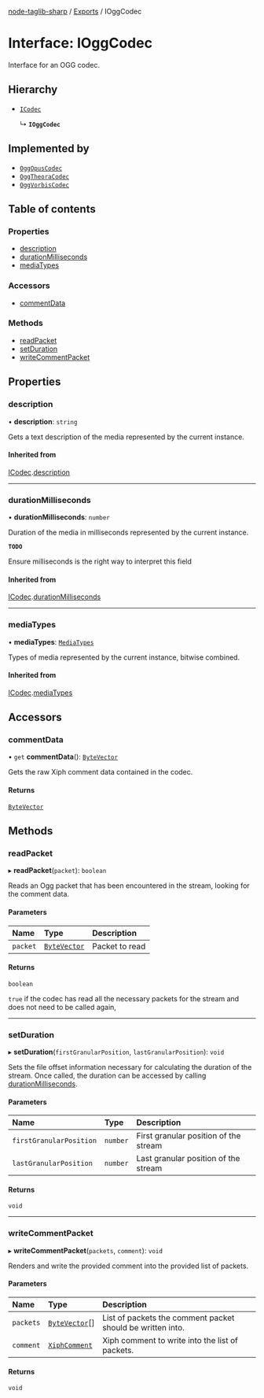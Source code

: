[node-taglib-sharp](../README.md) / [Exports](../modules.md) / IOggCodec

# Interface: IOggCodec

Interface for an OGG codec.

## Hierarchy

- [`ICodec`](ICodec.md)

  ↳ **`IOggCodec`**

## Implemented by

- [`OggOpusCodec`](../classes/OggOpusCodec.md)
- [`OggTheoraCodec`](../classes/OggTheoraCodec.md)
- [`OggVorbisCodec`](../classes/OggVorbisCodec.md)

## Table of contents

### Properties

- [description](IOggCodec.md#description)
- [durationMilliseconds](IOggCodec.md#durationmilliseconds)
- [mediaTypes](IOggCodec.md#mediatypes)

### Accessors

- [commentData](IOggCodec.md#commentdata)

### Methods

- [readPacket](IOggCodec.md#readpacket)
- [setDuration](IOggCodec.md#setduration)
- [writeCommentPacket](IOggCodec.md#writecommentpacket)

## Properties

### description

• **description**: `string`

Gets a text description of the media represented by the current instance.

#### Inherited from

[ICodec](ICodec.md).[description](ICodec.md#description)

___

### durationMilliseconds

• **durationMilliseconds**: `number`

Duration of the media in milliseconds represented by the current instance.

**`TODO`**

Ensure milliseconds is the right way to interpret this field

#### Inherited from

[ICodec](ICodec.md).[durationMilliseconds](ICodec.md#durationmilliseconds)

___

### mediaTypes

• **mediaTypes**: [`MediaTypes`](../enums/MediaTypes.md)

Types of media represented by the current instance, bitwise combined.

#### Inherited from

[ICodec](ICodec.md).[mediaTypes](ICodec.md#mediatypes)

## Accessors

### commentData

• `get` **commentData**(): [`ByteVector`](../classes/ByteVector.md)

Gets the raw Xiph comment data contained in the codec.

#### Returns

[`ByteVector`](../classes/ByteVector.md)

## Methods

### readPacket

▸ **readPacket**(`packet`): `boolean`

Reads an Ogg packet that has been encountered in the stream, looking for the comment data.

#### Parameters

| Name | Type | Description |
| :------ | :------ | :------ |
| `packet` | [`ByteVector`](../classes/ByteVector.md) | Packet to read |

#### Returns

`boolean`

`true` if the codec has read all the necessary packets for the stream and
    does not need to be called again,

___

### setDuration

▸ **setDuration**(`firstGranularPosition`, `lastGranularPosition`): `void`

Sets the file offset information necessary for calculating the duration of the stream. Once
called, the duration can be accessed by calling [durationMilliseconds](ICodec.md#durationmilliseconds).

#### Parameters

| Name | Type | Description |
| :------ | :------ | :------ |
| `firstGranularPosition` | `number` | First granular position of the stream |
| `lastGranularPosition` | `number` | Last granular position of the stream |

#### Returns

`void`

___

### writeCommentPacket

▸ **writeCommentPacket**(`packets`, `comment`): `void`

Renders and write the provided comment into the provided list of packets.

#### Parameters

| Name | Type | Description |
| :------ | :------ | :------ |
| `packets` | [`ByteVector`](../classes/ByteVector.md)[] | List of packets the comment packet should be written into. |
| `comment` | [`XiphComment`](../classes/XiphComment.md) | Xiph comment to write into the list of packets. |

#### Returns

`void`
